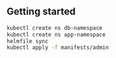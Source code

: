 ## Getting started

```bash
kubectl create ns db-namespace
kubectl create ns app-namespace
helmfile sync
kubectl apply -f manifests/admin 
```